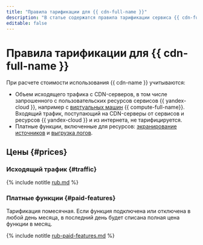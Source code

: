 ```yaml
---
title: "Правила тарификации для {{ cdn-full-name }}"
description: "В статье содержатся правила тарификации сервиса {{ cdn-full-name }}."
editable: false
---
```


# Правила тарификации для {{ cdn-full-name }}

При расчете стоимости использования {{ cdn-name }} учитываются:
* Объем исходящего трафика с CDN-серверов, в том числе запрошенного с пользовательских ресурсов сервисов {{ yandex-cloud }}, например с [виртуальных машин](../compute/concepts/vm.md) {{ compute-full-name}}. Входящий трафик, поступающий на CDN-серверы от сервисов и ресурсов {{ yandex-cloud }} и из интернета, не тарифицируется.
* Платные функции, включенные для ресурсов: [экранирование источников](concepts/origins-shielding.md) и [выгрузка логов](concepts/logs.md).

## Цены {#prices}

### Исходящий трафик {#traffic}


{% include notitle [rub.md](../_pricing/cdn/rub.md) %}




### Платные функции {#paid-features}

Тарификация помесячная. Если функция подключена или отключена в любой день месяца, в последний день будет списана полная цена функции в месяц.


{% include notitle [rub-paid-features.md](../_pricing/cdn/rub-paid-features.md) %}



